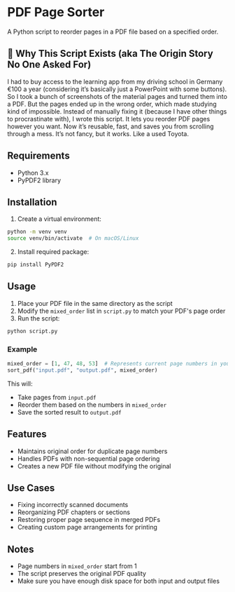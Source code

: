 # PDF Page Sorter

A Python script to reorder pages in a PDF file based on a specified order.

## 🧠 Why This Script Exists (aka The Origin Story No One Asked For)

I had to buy access to the learning app from my driving school in Germany €100 a year (considering it’s basically just a PowerPoint with some buttons).
So I took a bunch of screenshots of the material pages and turned them into a PDF. But the pages ended up in the wrong order, which made studying kind of impossible.
Instead of manually fixing it (because I have other things to procrastinate with), I wrote this script. 
It lets you reorder PDF pages however you want. Now it’s reusable, fast, and saves you from scrolling through a mess.
It’s not fancy, but it works. Like a used Toyota.

## Requirements

- Python 3.x
- PyPDF2 library

## Installation

1. Create a virtual environment:

```bash
python -m venv venv
source venv/bin/activate  # On macOS/Linux
```

2. Install required package:

```bash
pip install PyPDF2
```

## Usage

1. Place your PDF file in the same directory as the script
2. Modify the `mixed_order` list in `script.py` to match your PDF's page order
3. Run the script:

```bash
python script.py
```

### Example

```python
mixed_order = [1, 47, 48, 53]  # Represents current page numbers in your PDF
sort_pdf("input.pdf", "output.pdf", mixed_order)
```

This will:

- Take pages from `input.pdf`
- Reorder them based on the numbers in `mixed_order`
- Save the sorted result to `output.pdf`

## Features

- Maintains original order for duplicate page numbers
- Handles PDFs with non-sequential page ordering
- Creates a new PDF file without modifying the original

## Use Cases

- Fixing incorrectly scanned documents
- Reorganizing PDF chapters or sections
- Restoring proper page sequence in merged PDFs
- Creating custom page arrangements for printing

## Notes

- Page numbers in `mixed_order` start from 1
- The script preserves the original PDF quality
- Make sure you have enough disk space for both input and output files
